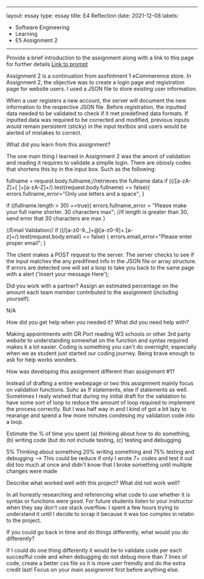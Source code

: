 
---
layout: essay
type: essay
title: E4 Reflection
date: 2021-12-08
labels:
  - Software Engineering
  - Learning
  - E5 Assignment 2
---

Provide a brief introduction to the assignment along with a link to this page for further details
[Link to prompt](https://dport96.github.io/ITM352/morea/150.Assignment2/experience-Assignment2_retrospective.html)

Assignment 2 is a continuation from assfintment 1 eCommerence store. In Assignment 2, the objective was to create a login page and registration page for website users. I used a JSON file to store existing user information.

When a user registers a new account, the server will document the new information to the respective JSON file. Before registration, the inputted data needed to be validated to check if it met predefined data formats. If inputted data was required to be corrected and modified, previous inputs would remain persistent (sticky) in the input textbox and users would be alerted of mistakes to correct.

What did you learn from this assignment?

The one main thing I learned in Assignment 2 was the amont of validation and reading it requires to validate a simplle login. There are obiosly codes that shortens this by in the input box. Such as the following:

fullname = request.body.fullname;//retrieves the fullname data
   if ((/[a-zA-Z]+[ ]+[a-zA-Z]+/).test(request.body.fullname) == false){
      errors.fullname_error="Only use letters and a space";
   }

   if ((fullname.length > 30) ==true){
      errors.fullname_error = "Please make your full name shorter. 30 characters max"; //if length is greater than 30, send error that 30 characters are max
   }

//Email Validation//
   if ((/[a-z0-9._]+@[a-z0-9]+\.[a-z]+/).test(request.body.email) == false) {
      errors.email_error="Please enter proper email";
   }      


The client makes a POST request to the server. The server checks to see if the input matches the any predifined info in the JSON file or array structure. If errors are detected one will set a loop to take you back to the same page with a alert ('Insert your message Here');



Did you work with a partner? Assign an estimated percentage on the amount each team member contributed to the assignment (including yourself).

N/A


How did you get help when you needed it? What did you need help with?

Making appointments with DR.Port reading W3 schools or other 3rd party website to understanding somewhat on the function and syntax required makes it a lot easier. Coding is something you can't do overnight; especially when we as student just started our coding journey. Being brave enough to ask for help works wonders.

How was developing this assignment different than assignment #1?

Instead of drafting a entire wwbepage or two this assignment mainly focus on validation functions. Suhc as If statements, else if statements as well. Sometimes I realy wished that during my initial draft for the validation to have some sort of loop to reduce the amount of loop required to implement the process correctly. But I was half way in and I kind of got a bit lazy to rearange and spend a few more minutes condesing my validation code into a loop. 

Estimate the % of time you spent (a) thinking about how to do something, (b) writing code (but do not include testing, (c) testing and debugging

5% Thinking about something
20% writing something
and 75% testing and debugging --> This could be reduce if only I wrote 7+ codes and test it out did too much at once and didn't know that I broke something until multiple changes were made 


Describe what worked well with this project? What did not work well?

In all honestly researching and referencing what code to use whether it is syntax or functions were good. For future students listen to your instructor when they say don't use stack overflow. I spent a few hours trying to understand it until I decide to scrap it because it was too complex in relatin to the project. 

If you could go back in time and do things differently, what would you do differently?

If I could do one thing differently it would be to validate code per each succesfful code and when debugging do not debug more than 7 lines of code,  create a better css file so it is more user freindly and do the extra credit last! Focus on your main assignemnt first before anything else. 
